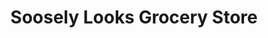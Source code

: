 ---
title: "Soosely Looks Grocery Store"
url: /gerona/soosely-looks-grocery-store/
shop: convenience
---